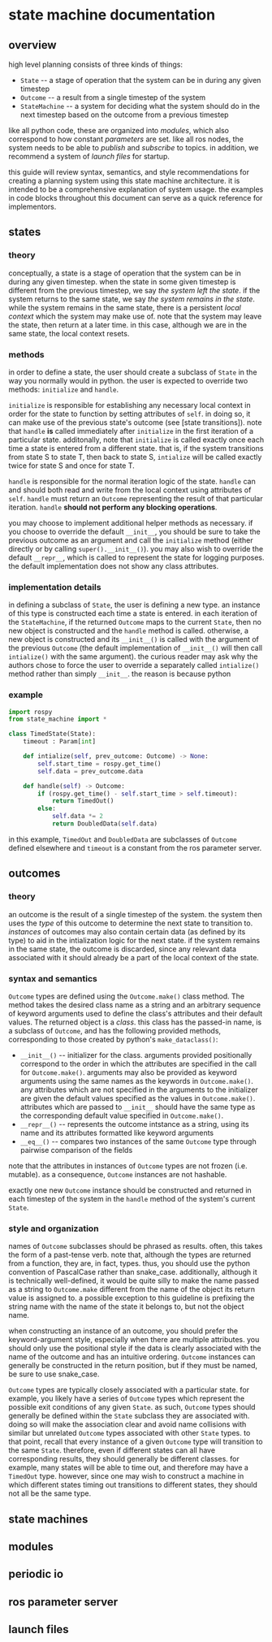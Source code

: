 # state machine documentation

## overview
high level planning consists of three kinds of things:
- `State` -- a stage of operation that the system can be in during any given timestep
- `Outcome` -- a result from a single timestep of the system
- `StateMachine` -- a system for deciding what the system should do in the next timestep based on the outcome from a previous timestep

like all python code, these are organized into *modules*, which also correspond to how constant *parameters* are set. like all ros nodes, the system needs to be able to *publish* and *subscribe* to topics. in addition, we recommend a system of *launch files* for startup.

this guide will review syntax, semantics, and style recommendations for creating a planning system using this state machine architecture. it is intended to be a comprehensive explanation of system usage. the examples in code blocks throughout this document can serve as a quick reference for implementors.


## states

### theory
conceptually, a state is a stage of operation that the system can be in during any given timestep. when the state in some given timestep is different from the previous timestep, we say *the system left the state*. if the system returns to the same state, we say *the system remains in the state*. while the system remains in the same state, there is a persistent *local context* which the system may make use of. note that the system may leave the state, then return at a later time. in this case, although we are in the same state, the local context resets. 

### methods
in order to define a state, the user should create a subclass of `State` in the way you normally would in python. the user is expected to override two methods: `initialize` and `handle`. 

`initialize` is responsible for establishing any necessary local context in order for the state to function by setting attributes of `self`. in doing so, it can make use of the previous state's outcome (see [state transitions]). note that `handle` **is** called immediately after `initialize` in the first iteration of a particular state. additonally, note that `initialize` is called exactly once each time a state is entered from a different state. that is, if the system transitions from state S to state T, then back to state S, `intialize` will be called exactly twice for state S and once for state T.

`handle` is responsible for the normal iteration logic of the state. `handle` can and should both read and write from the local context using attributes of `self`. `handle` must return an `Outcome` representing the result of that particular iteration. `handle` **should not perform any blocking operations**. 

you may choose to implement additional helper methods as necessary. if you choose to override the default `__init__`, you should be sure to take the previous outcome as an argument and call the `initialize` method (either directly or by calling `super().__init__()`). you may also wish to override the default `__repr__`, which is called to represent the state for logging purposes. the default implementation does not show any class attributes.

### implementation details
in defining a subclass of `State`, the user is defining a new type. an instance of this type is constructed each time a state is entered. in each iteration of the `StateMachine`, if the returned `Outcome` maps to the current `State`, then no new object is constructed and the `handle` method is called. otherwise, a new object is constructed and its `__init__()` is called with the argument of the previous `Outcome` (the default implementation of `__init__()` will then call `intialize()` with the same argument). the curious reader may ask why the authors chose to force the user to override a separately called `intialize()` method rather than simply `__init__`. the reason is because python

### example
```python
import rospy
from state_machine import *

class TimedState(State):
    timeout : Param[int]

    def intialize(self, prev_outcome: Outcome) -> None:
        self.start_time = rospy.get_time()
        self.data = prev_outcome.data

    def handle(self) -> Outcome:
        if (rospy.get_time() - self.start_time > self.timeout):
            return TimedOut()
        else:
            self.data *= 2
            return DoubledData(self.data)
```
in this example, `TimedOut` and `DoubledData` are subclasses of `Outcome` defined elsewhere and `timeout` is a constant from the ros parameter server.



## outcomes

### theory
an outcome is the result of a single timestep of the system. the system then uses the *type* of this outcome to determine the next state to transition to. *instances* of outcomes may also contain certain data (as defined by its type) to aid in the intialization logic for the next state. if the system remains in the same state, the outcome is discarded, since any relevant data associated with it should already be a part of the local context of the state.

### syntax and semantics
`Outcome` types are defined using the `Outcome.make()` class method. The method takes the desired class name as a string and an arbitrary sequence of keyword arguments used to define the class's attributes and their default values. The returned object is a *class*. this class has the passed-in name, is a subclass of `Outcome`, and has the following provided methods, corresponding to those created by python's `make_dataclass()`:
- `__init__()` -- initializer for the class. arguments provided positionally correspond to the order in which the attributes are specified in the call for `Outcome.make()`. arguments may also be provided as keyword arguments using the same names as the keywords in `Outcome.make()`. any attributes which are not specified in the arguments to the initializer are given the default values specified as the values in `Outcome.make()`. attributes which are passed to `__init__` should have the same type as the corresponding default value specified in `Outcome.make()`.
- `__repr__()` -- represents the outcome intstance as a string, using its name and its attributes formatted like keyword arguments
- `__eq__()` -- compares two instances of the same `Outcome` type through pairwise comparison of the fields

note that the attributes in instances of `Outcome` types are not frozen (i.e. mutable). as a consequence, `Outcome` instances are not hashable.

exactly one new `Outcome` instance should be constructed and returned in each timestep of the system in the `handle` method of the system's current `State`.


### style and organization
names of `Outcome` subclasses should be phrased as results. often, this takes the form of a past-tense verb. note that, although the types are returned from a function, they are, in fact, types. thus, you should use the python convention of PascalCase rather than snake_case. additionally, although it is technically well-defined, it would be quite silly to make the name passed as a string to `Outcome.make` different from the name of the object its return value is assigned to. a possible exception to this guideline is prefixing the string name with the name of the state it belongs to, but not the object name.


when constructing an instance of an outcome, you should prefer the keyword-argument style, especially when there are multiple attributes. you should only use the positional style if the data is clearly associated with the name of the outcome and has an intuitive ordering. `Outcome` instances can generally be constructed in the return position, but if they must be named, be sure to use snake_case.


`Outcome` types are typically closely associated with a particular state. for example, you likely have a series of `Outcome` types which represent the possible exit conditions of any given `State`. as such, `Outcome` types should generally be defined within the `State` subclass they are associated with. doing so will make the association clear and avoid name collisions with similar but unrelated `Outcome` types associated with other `State` types. to that point, recall that every instance of a given `Outcome` type will transition to the same `State`. therefore, even if different states can all have corresponding results, they should generally be different classes. for example, many states will be able to time out, and therefore may have a `TimedOut` type. however, since one may wish to construct a machine in which different states timing out transitions to different states, they should not all be the same type.


## state machines



## modules


## periodic io

## ros parameter server

## launch files
